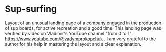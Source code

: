 # Sup-surfing
Layout of an unusual landing page of a company engaged in the production of sup boards, for active recreation and a good time. This landing page was verified by video on Vladimir's YouTube channel "from 0 to 1": https://www.youtube.com/@vadymprokopchuk . I am very grateful to the author for his help in mastering the layout and a clear explanation.
